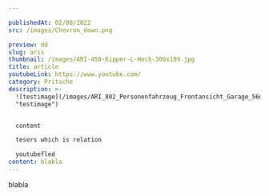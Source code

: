 ```yaml
---

publishedAt: 02/08/2022
src: /images/Chevron_down.png

preview: dd
slug: aris
thumbnail: /images/ARI-458-Kipper-L-Heck-300x199.jpg
title: article
youtubeLink: https://www.youtube.com/
category: Pritsche
description: >-
  ![testimage](/images/ARI_802_Personenfahrzeug_Frontansicht_Garage_56dad4380e.jpg
  "testimage")


  content

  tesers which is relation

  youtubefled
content: blabla
---
```

blabla